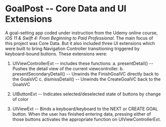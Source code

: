 # GoalPost -- Core Data and UI Extensions

A goal-setting app coded under instruction from the Udemy online course, <i>iOS 11 & Swift 4: From Beginning to Paid Professional</i>. The main focus of this project was Core Data. But it also included three UI extensions which were built to bring Navigation Controller transitioning triggered by keyboard-bound buttons. These extensions were:

1. UIViewControllerExt -- includes these functions:
  a. presentDetail() -- Pushes the detail view of the current viewcontroller.
  b. presentSecondaryDetail() -- Unwinds the FinishGoalVC directly back to the GoalsVC
  c. dismissDetail() -- Unwinds the CreateGoalVC back to the GoalsVC

2. UIButtonExt -- Indicates selected/deselected state of buttons by change of color

3. UIViewExt -- Binds a keyboard/keyboard to the NEXT or CREATE GOAL button. When the user has finished entering data, pressing either of those buttons activates the appropriate function on UIViewControllerExt.
